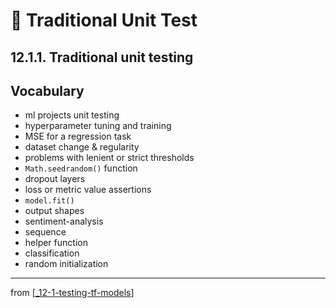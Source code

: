 # 💊 Traditional Unit Test

## 12.1.1. Traditional unit testing

## Vocabulary

- ml projects unit testing
- hyperparameter tuning and training
- MSE for a regression task
- dataset change & regularity
- problems with lenient or strict thresholds
- `Math.seedrandom()` function
- dropout layers
- loss or metric value assertions
- `model.fit()`
- output shapes
- sentiment-analysis
- sequence
- helper function
- classification
- random initialization

---
from [[_12-1-testing-tf-models]]

[//begin]: # "Autogenerated link references for markdown compatibility"
[_12-1-testing-tf-models]: _12-1-testing-tf-models.md "💊 Testing TF.js Models"
[//end]: # "Autogenerated link references"
